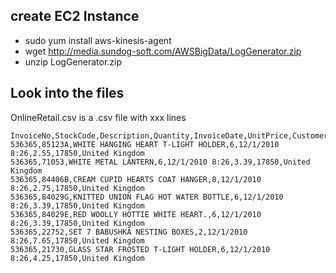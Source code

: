 ## create EC2 Instance

- sudo yum install aws-kinesis-agent
- wget http://media.sundog-soft.com/AWSBigData/LogGenerator.zip
- unzip LogGenerator.zip

## Look into the files
OnlineRetail.csv is a .csv file with xxx lines
```
InvoiceNo,StockCode,Description,Quantity,InvoiceDate,UnitPrice,CustomerID,Country  
536365,85123A,WHITE HANGING HEART T-LIGHT HOLDER,6,12/1/2010 8:26,2.55,17850,United Kingdom  
536365,71053,WHITE METAL LANTERN,6,12/1/2010 8:26,3.39,17850,United Kingdom  
536365,84406B,CREAM CUPID HEARTS COAT HANGER,8,12/1/2010 8:26,2.75,17850,United Kingdom  
536365,84029G,KNITTED UNION FLAG HOT WATER BOTTLE,6,12/1/2010 8:26,3.39,17850,United Kingdom  
536365,84029E,RED WOOLLY HOTTIE WHITE HEART.,6,12/1/2010 8:26,3.39,17850,United Kingdom  
536365,22752,SET 7 BABUSHKA NESTING BOXES,2,12/1/2010 8:26,7.65,17850,United Kingdom  
536365,21730,GLASS STAR FROSTED T-LIGHT HOLDER,6,12/1/2010 8:26,4.25,17850,United Kingdom  
```


